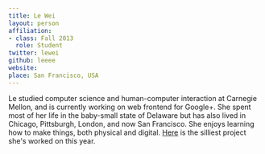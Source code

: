 ```yaml
---
title: Le Wei
layout: person
affiliation:
- class: Fall 2013
  role: Student
twitter: lewei
github: leeee
website:
place: San Francisco, USA
---
```

Le studied computer science and human-computer interaction at Carnegie Mellon, and is currently working on web frontend for Google+. She spent most of her life in the baby-small state of Delaware but has also lived in Chicago, Pittsburgh, London, and now San Francisco. She enjoys learning how to make things, both physical and digital. [Here](http://www.buttgenerator.com/) is the silliest project she's worked on this year.

